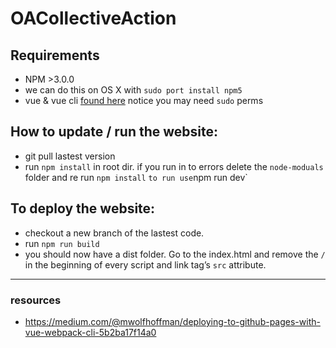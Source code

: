 # OACollectiveAction

## Requirements
- NPM >3.0.0
- we can do this on OS X with `sudo port install npm5`
- vue & vue cli [found here](https://vuejs.org/v2/guide/installation.html)
notice you may need `sudo` perms

## How to update / run the website:
- git pull lastest version
- run `npm install` in root dir. if you run in to errors delete the `node-moduals` folder and re run `npm install`
` to run use `npm run dev`


## To deploy the website:
- checkout a new branch of the lastest code.
- run `npm run build`
- you should now have a dist folder. Go to the index.html and remove the `/` in the beginning of every script and link tag’s `src` attribute.
---------
### resources 
- https://medium.com/@mwolfhoffman/deploying-to-github-pages-with-vue-webpack-cli-5b2ba17f14a0


